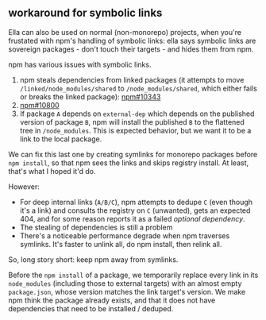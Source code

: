 ## workaround for symbolic links

Ella can also be used on normal (non-monorepo) projects, when you're frustated with npm's handling of symbolic links: ella says symbolic links are sovereign packages - don't touch their targets - and hides them from npm.

npm has various issues with symbolic links.

1. npm steals dependencies from linked packages (it attempts to move `/linked/node_modules/shared` to `/node_modules/shared`, which either fails or breaks the linked package): [npm#10343](https://github.com/npm/npm/issues/10343)
2. [npm#10800](https://github.com/npm/npm/issues/10800)
3. If package `A` depends on `external-dep` which depends on the published version of package `B`, npm will install the published `B` to the flattened tree in `/node_modules`. This is expected behavior, but we want it to be a link to the local package.

We can fix this last one by creating symlinks for monorepo packages before `npm install`, so that npm sees the links and skips registry install. At least, that's what I hoped it'd do.

However:

- For deep internal links (`A/B/C`), npm attempts to dedupe `C` (even though it's a link) and consults the registry on `C` (unwanted), gets an expected 404, and for some reason reports it as a failed *optional dependency*.
- The stealing of dependencies is still a problem
- There's a noticeable performance degrade when npm traverses symlinks. It's faster to unlink all, do npm install, then relink all.

So, long story short: keep npm away from symlinks.

Before the `npm install` of a package, we temporarily replace every link in its `node_modules` (including those to external targets) with an almost empty `package.json`, whose version matches the link target's version. We make npm think the package already exists, and that it does not have dependencies that need to be installed / deduped.
